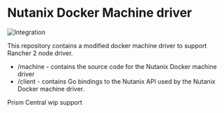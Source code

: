 # Nutanix Docker Machine driver

![Integration](https://github.com/nutanix/docker-machine/workflows/Integration/badge.svg)

This repository contains a modified docker machine driver to support Rancher 2 node driver.

* /machine - contains the source code for the Nutanix Docker machine driver
* /client - contains Go bindings to the Nutanix API used by the Nutanix Docker machine driver.


Prism Central wip support
